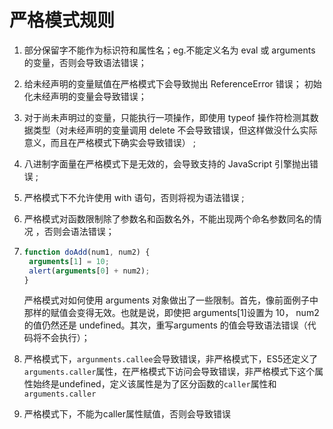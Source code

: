 # 严格模式规则

1. 部分保留字不能作为标识符和属性名；eg.不能定义名为 eval 或 arguments 的变量，否则会导致语法错误；
2. 给未经声明的变量赋值在严格模式下会导致抛出 ReferenceError 错误； 初始化未经声明的变量会导致错误；
3. 对于尚未声明过的变量，只能执行一项操作，即使用 typeof 操作符检测其数据类型（对未经声明的变量调用 delete 不会导致错误，但这样做没什么实际意义，而且在严格模式下确实会导致错误） ;
4. 八进制字面量在严格模式下是无效的，会导致支持的 JavaScript 引擎抛出错误 ;
5. 严格模式下不允许使用 with 语句，否则将视为语法错误 ;
6. 严格模式对函数限制除了参数名和函数名外，不能出现两个命名参数同名的情况 ，否则会语法错误；
7. ```javascript
   function doAdd(num1, num2) {
    arguments[1] = 10;
    alert(arguments[0] + num2);
   }
   ```

   严格模式对如何使用 arguments 对象做出了一些限制。首先，像前面例子中那样的赋值会变得无效。也就是说，即使把 arguments\[1\]设置为 10， num2 的值仍然还是 undefined。其次，重写arguments 的值会导致语法错误（代码将不会执行）；

8. 严格模式下，`argunments.callee`会导致错误，非严格模式下，ES5还定义了`arguments.caller`属性，在严格模式下访问会导致错误，非严格模式下这个属性始终是undefined，定义该属性是为了区分函数的`caller`属性和`arguments.caller`
9. 严格模式下，不能为caller属性赋值，否则会导致错误

